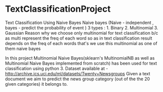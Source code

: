 # TextClassificationProject
Text Classification Using Naive Bayes
Naive bayes (Naive - independent , bayes - predict the probability of event )
3 types : 
         1. Binary
         2. Multinomial
         3. Gaussian 
Reason why we choose only multinomial for text classification b/c as multi represent the freq of each word so as in text classification result depends on the freq of each words that's we use this multinomial as one of them naive bayes

In this project Multinomial Naive Bayes(sklearn's MultinomialNB as well as Multinomial Naive Bayes implemented from scratch) has been used for text classification using python 3. 
Dataset available at - http://archive.ics.uci.edu/ml/datasets/Twenty+Newsgroups 
Given a text document we aim to predict the news group category (out of the the 20 given categories) it belongs to.  
